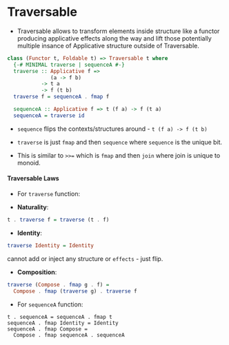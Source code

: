 # Traversable

* Traversable allows to transform elements inside structure like a functor
  producing applicative effects along the way and lift those potentially
  multiple insance of Applicative structure outside of Traversable.

```haskell
class (Functor t, Foldable t) => Traversable t where
  {-# MINIMAL traverse | sequenceA #-}
  traverse :: Applicative f =>
              (a -> f b)
           -> t a
           -> f (t b)
  traverse f = sequenceA . fmap f

  sequenceA :: Applicative f => t (f a) -> f (t a)
  sequenceA = traverse id
```

* `sequence` flips the contexts/structures around - `t (f a) -> f (t b)`

* `traverse` is just `fmap` and then `sequence` where `sequence` is the unique bit.

* This is similar to `>>=` which is `fmap` and then `join` where join is
  unique to monoid.

#### Traversable Laws

- For `traverse` function:

* **Naturality**:

```haskell
t . traverse f = traverse (t . f)
```

* **Identity**:

```haskell
traverse Identity = Identity
```
cannot add or inject any structure or `effects` - just flip.

* **Composition**:

```haskell
traverse (Compose . fmap g . f) =
  Compose . fmap (traverse g) . traverse f
```

- For `sequenceA` function:

```
t . sequenceA = sequenceA . fmap t
sequenceA . fmap Identity = Identity
sequenceA . fmap Compose =
  Compose . fmap sequenceA . sequenceA
```
